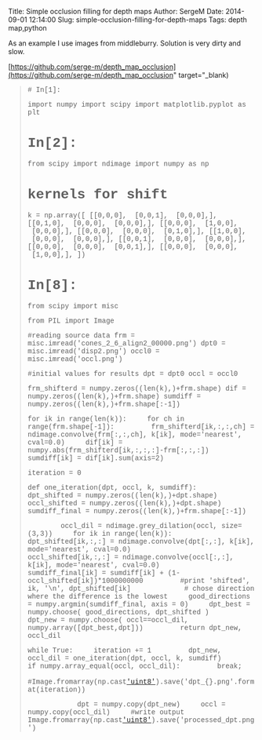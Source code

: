 Title: Simple occlusion filling for depth maps 
Author: SergeM
Date: 2014-09-01 12:14:00
Slug: simple-occlusion-filling-for-depth-maps
Tags: depth map,python

As an example I use images from middleburry.
Solution is very dirty and slow.


[https://github.com/serge-m/depth_map_occlusion](https://github.com/serge-m/depth_map_occlusion" target="_blank)

<blockquote class="tr_bq"><span style="font-family: &quot;Courier New&quot;,Courier,monospace;"># In[1]:

import numpy
import scipy
import matplotlib.pyplot as plt


# In[2]:

from scipy import ndimage
import numpy as np

# kernels for shift
k = np.array([
[[0,0,0],
&nbsp;[0,0,1],
&nbsp;[0,0,0],],
[[0,1,0],
&nbsp;[0,0,0],
&nbsp;[0,0,0],],
[[0,0,0],
&nbsp;[1,0,0],
&nbsp;[0,0,0],],
[[0,0,0],
&nbsp;[0,0,0],
&nbsp;[0,1,0],],
[[1,0,0],
&nbsp;[0,0,0],
&nbsp;[0,0,0],],
[[0,0,1],
&nbsp;[0,0,0],
&nbsp;[0,0,0],],
[[0,0,0],
&nbsp;[0,0,0],
&nbsp;[0,0,1],],
[[0,0,0],
&nbsp;[0,0,0],
&nbsp;[1,0,0],],
])
</span>
<span style="font-family: &quot;Courier New&quot;,Courier,monospace;">

# In[8]:

from scipy import misc

from PIL import Image

#reading source data
frm = misc.imread('cones_2_6_align2_00000.png')
dpt0 = misc.imread('disp2.png')
occl0 = misc.imread('occl.png')

#initial values for results
dpt = dpt0
occl = occl0

frm_shifterd = numpy.zeros((len(k),)+frm.shape)
dif = numpy.zeros((len(k),)+frm.shape)
sumdiff = numpy.zeros((len(k),)+frm.shape[:-1])

for ik in range(len(k)):
&nbsp;&nbsp;&nbsp; for ch in range(frm.shape[-1]):
&nbsp;&nbsp;&nbsp;&nbsp;&nbsp;&nbsp;&nbsp; frm_shifterd[ik,:,:,ch] = ndimage.convolve(frm[:,:,ch], k[ik], mode='nearest', cval=0.0)
&nbsp;&nbsp;&nbsp; dif[ik] = numpy.abs(frm_shifterd[ik,:,:,:]-frm[:,:,:]) 
&nbsp;&nbsp;&nbsp; sumdiff[ik] = dif[ik].sum(axis=2) 
&nbsp;&nbsp;&nbsp; 

iteration = 0


def one_iteration(dpt, occl, k, sumdiff):
&nbsp;&nbsp;&nbsp; dpt_shifted = numpy.zeros((len(k),)+dpt.shape)
&nbsp;&nbsp;&nbsp; occl_shifted = numpy.zeros((len(k),)+dpt.shape)
&nbsp;&nbsp;&nbsp; sumdiff_final = numpy.zeros((len(k),)+frm.shape[:-1])

&nbsp;&nbsp;&nbsp; 
&nbsp;&nbsp;&nbsp; occl_dil = ndimage.grey_dilation(occl, size=(3,3))
&nbsp;&nbsp;&nbsp; for ik in range(len(k)):
&nbsp;&nbsp;&nbsp;&nbsp;&nbsp;&nbsp;&nbsp; dpt_shifted[ik,:,:] = ndimage.convolve(dpt[:,:], k[ik], mode='nearest', cval=0.0)
&nbsp;&nbsp;&nbsp; 
&nbsp;&nbsp;&nbsp;&nbsp;&nbsp;&nbsp;&nbsp; occl_shifted[ik,:,:] = ndimage.convolve(occl[:,:], k[ik], mode='nearest', cval=0.0)
&nbsp;&nbsp;&nbsp;&nbsp;&nbsp;&nbsp;&nbsp; sumdiff_final[ik] = sumdiff[ik] + (1-occl_shifted[ik])*1000000000
&nbsp;&nbsp;&nbsp;&nbsp;&nbsp;&nbsp;&nbsp; #print 'shifted', ik, '\n', dpt_shifted[ik]
&nbsp;&nbsp;&nbsp;&nbsp;&nbsp;&nbsp;&nbsp; 
&nbsp;&nbsp;&nbsp; # chose direction where the difference is the lowest
&nbsp;&nbsp;&nbsp; good_directions = numpy.argmin(sumdiff_final, axis = 0)
&nbsp;&nbsp;&nbsp; dpt_best = numpy.choose( good_directions, dpt_shifted )
&nbsp;&nbsp;&nbsp; 
&nbsp;&nbsp;&nbsp; dpt_new = numpy.choose( occl==occl_dil, numpy.array([dpt_best,dpt]))
&nbsp;&nbsp;&nbsp; 
&nbsp;&nbsp;&nbsp; return dpt_new, occl_dil

while True:
&nbsp;&nbsp;&nbsp; iteration += 1
&nbsp;&nbsp;&nbsp; 
&nbsp;&nbsp;&nbsp; dpt_new, occl_dil = one_iteration(dpt, occl, k, sumdiff)
&nbsp;&nbsp;&nbsp; 
&nbsp;&nbsp;&nbsp; if numpy.array_equal(occl, occl_dil):
&nbsp;&nbsp;&nbsp;&nbsp;&nbsp;&nbsp;&nbsp; break;
&nbsp;&nbsp;&nbsp; 
&nbsp;&nbsp;&nbsp; #Image.fromarray(np.cast['uint8'](dpt_new)).save('dpt_{}.png'.format(iteration))

&nbsp;&nbsp;&nbsp;&nbsp;&nbsp;&nbsp;&nbsp; 
&nbsp;&nbsp;&nbsp; dpt = numpy.copy(dpt_new)
&nbsp;&nbsp;&nbsp; occl = numpy.copy(occl_dil)
&nbsp;&nbsp;&nbsp; 
#write output 
Image.fromarray(np.cast['uint8'](dpt)).save('processed_dpt.png')</span></blockquote>

